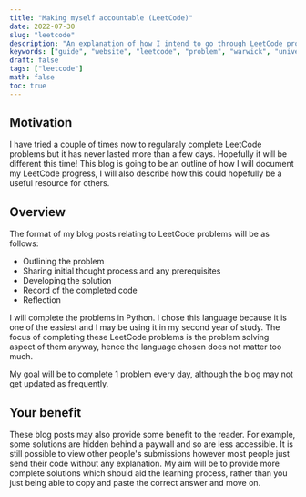 ```yaml
---
title: "Making myself accountable (LeetCode)"
date: 2022-07-30
slug: "leetcode"
description: "An explanation of how I intend to go through LeetCode problems and document it"
keywords: ["guide", "website", "leetcode", "problem", "warwick", "university", "student"]
draft: false
tags: ["leetcode"]
math: false
toc: true
---
```


## Motivation

I have tried a couple of times now to regularaly complete LeetCode problems but it has never lasted more than a few days. Hopefully it will be different this time!
This blog is going to be an outline of how I will document my LeetCode progress, I will also describe how this could hopefully be a useful resource for others.

## Overview

The format of my blog posts relating to LeetCode problems will be as follows:

* Outlining the problem
* Sharing initial thought process and any prerequisites
* Developing the solution
* Record of the completed code
* Reflection

I will complete the problems in Python. I chose this language because it is one of the easiest and I may be using it in my second year of study. The focus of completing these LeetCode problems is the problem solving aspect of them anyway, hence the language chosen does not matter too much.

My goal will be to complete 1 problem every day, although the blog may not get updated as frequently.

## Your benefit

These blog posts may also provide some benefit to the reader. For example, some solutions are hidden behind a paywall and so are less accessible. It is still possible to view other people's submissions however most people just send their code without any explanation. My aim will be to provide more complete solutions which should aid the learning process, rather than you just being able to copy and paste the correct answer and move on.
